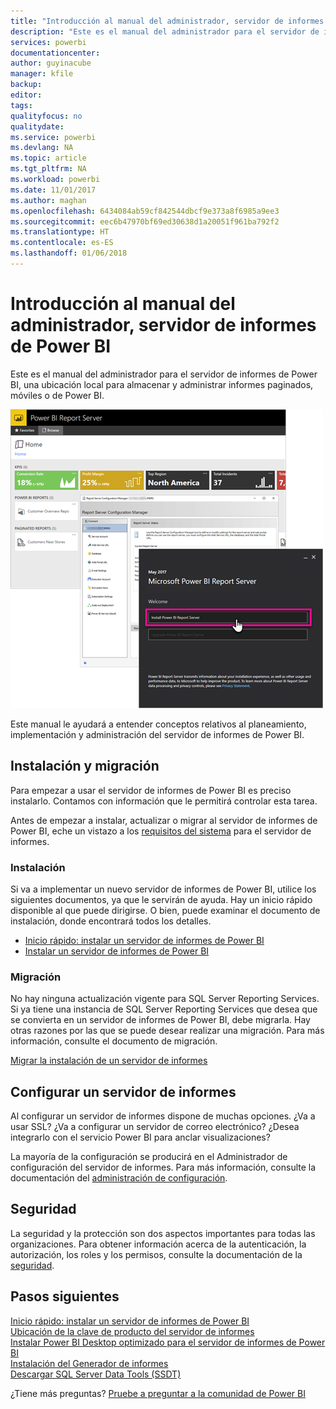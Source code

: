 ```yaml
---
title: "Introducción al manual del administrador, servidor de informes de Power BI"
description: "Este es el manual del administrador para el servidor de informes de Power BI, una ubicación local para almacenar y administrar informes paginados, móviles o de Power BI."
services: powerbi
documentationcenter: 
author: guyinacube
manager: kfile
backup: 
editor: 
tags: 
qualityfocus: no
qualitydate: 
ms.service: powerbi
ms.devlang: NA
ms.topic: article
ms.tgt_pltfrm: NA
ms.workload: powerbi
ms.date: 11/01/2017
ms.author: maghan
ms.openlocfilehash: 6434084ab59cf842544dbcf9e373a8f6985a9ee3
ms.sourcegitcommit: eec6b47970bf69ed30638d1a20051f961ba792f2
ms.translationtype: HT
ms.contentlocale: es-ES
ms.lasthandoff: 01/06/2018
---
```

# <a name="administrator-handbook-overview-power-bi-report-server"></a>Introducción al manual del administrador, servidor de informes de Power BI
Este es el manual del administrador para el servidor de informes de Power BI, una ubicación local para almacenar y administrar informes paginados, móviles o de Power BI.

![](media/admin-handbook-overview/admin-handbook.png)

Este manual le ayudará a entender conceptos relativos al planeamiento, implementación y administración del servidor de informes de Power BI.

## <a name="installing-and-migration"></a>Instalación y migración
Para empezar a usar el servidor de informes de Power BI es preciso instalarlo. Contamos con información que le permitirá controlar esta tarea.

Antes de empezar a instalar, actualizar o migrar al servidor de informes de Power BI, eche un vistazo a los [requisitos del sistema](system-requirements.md) para el servidor de informes.

### <a name="installing"></a>Instalación
Si va a implementar un nuevo servidor de informes de Power BI, utilice los siguientes documentos, ya que le servirán de ayuda. Hay un inicio rápido disponible al que puede dirigirse. O bien, puede examinar el documento de instalación, donde encontrará todos los detalles.

* [Inicio rápido: instalar un servidor de informes de Power BI](quickstart-install-report-server.md)
* [Instalar un servidor de informes de Power BI](install-report-server.md)

### <a name="migration"></a>Migración
No hay ninguna actualización vigente para SQL Server Reporting Services. Si ya tiene una instancia de SQL Server Reporting Services que desea que se convierta en un servidor de informes de Power BI, debe migrarla. Hay otras razones por las que se puede desear realizar una migración. Para más información, consulte el documento de migración.

[Migrar la instalación de un servidor de informes](migrate-report-server.md)

## <a name="configuring-your-report-server"></a>Configurar un servidor de informes
Al configurar un servidor de informes dispone de muchas opciones. ¿Va a usar SSL? ¿Va a configurar un servidor de correo electrónico? ¿Desea integrarlo con el servicio Power BI para anclar visualizaciones?

La mayoría de la configuración se producirá en el Administrador de configuración del servidor de informes. Para más información, consulte la documentación del [administración de configuración](https://docs.microsoft.com/sql/reporting-services/install-windows/reporting-services-configuration-manager-native-mode).

## <a name="security"></a>Seguridad
La seguridad y la protección son dos aspectos importantes para todas las organizaciones. Para obtener información acerca de la autenticación, la autorización, los roles y los permisos, consulte la documentación de la [seguridad](https://docs.microsoft.com/sql/reporting-services/security/reporting-services-security-and-protection).

## <a name="next-steps"></a>Pasos siguientes
[Inicio rápido: instalar un servidor de informes de Power BI](quickstart-install-report-server.md)  
[Ubicación de la clave de producto del servidor de informes](find-product-key.md)  
[Instalar Power BI Desktop optimizado para el servidor de informes de Power BI](install-powerbi-desktop.md)  
[Instalación del Generador de informes](https://docs.microsoft.com/sql/reporting-services/install-windows/install-report-builder)  
[Descargar SQL Server Data Tools (SSDT)](http://go.microsoft.com/fwlink/?LinkID=616714)

¿Tiene más preguntas? [Pruebe a preguntar a la comunidad de Power BI](https://community.powerbi.com/)

